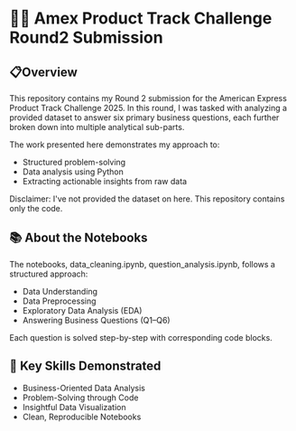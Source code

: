 # 👩‍💻 Amex Product Track Challenge Round2 Submission
## 📋Overview
This repository contains my Round 2 submission for the American Express Product Track Challenge 2025. In this round, I was tasked with analyzing a provided dataset to answer six primary business questions, each further broken down into multiple analytical sub-parts.

The work presented here demonstrates my approach to:
- Structured problem-solving
- Data analysis using Python
- Extracting actionable insights from raw data

Disclaimer: I've not provided the dataset on here. This repository contains only the code.

## 📚 About the Notebooks
The notebooks, data_cleaning.ipynb, question_analysis.ipynb, follows a structured approach:

- Data Understanding
- Data Preprocessing
- Exploratory Data Analysis (EDA)
- Answering Business Questions (Q1–Q6)

Each question is solved step-by-step with corresponding code blocks.

## 🧠 Key Skills Demonstrated

- Business-Oriented Data Analysis
- Problem-Solving through Code
- Insightful Data Visualization
- Clean, Reproducible Notebooks
